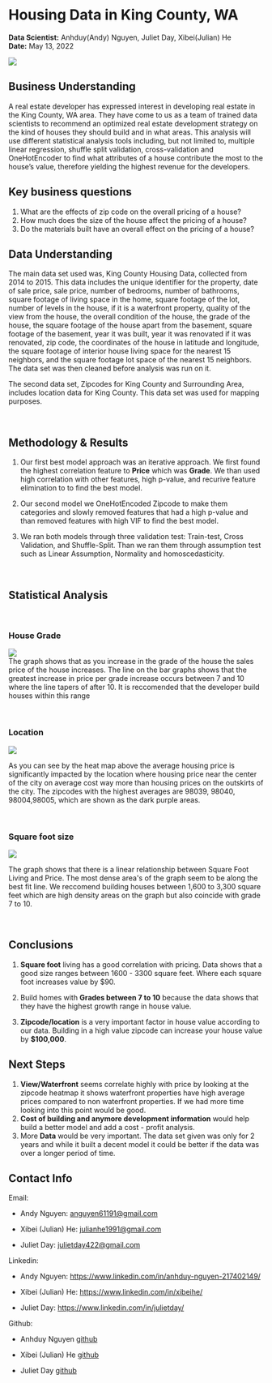 # Housing Data in King County, WA <br>
**Data Scientist:**  Anhduy(Andy) Nguyen, Juliet Day, Xibei(Julian) He <br>
**Date:** May 13, 2022

![](https://images.skyscrapercenter.com/uploads/Bellevue_Downtown-2019_(CC__BY-SA)SounderBruce210122-030120.jpg)
## **Business Understanding**
A real estate developer has expressed interest in developing real estate in the King County, WA area. They have come to us as a team of trained data scientists to recommend an optimized real estate development strategy on the kind of houses they should build and in what areas. This analysis will use different statistical analysis tools including, but not limited to, multiple linear regression, shuffle split validation, cross-validation and OneHotEncoder to find what attributes of a house contribute the most to the house’s value, therefore yielding the highest revenue for the developers.

## **Key business questions**
1. What are the effects of zip code on the overall pricing of a house?
2. How much does the size of the house affect the pricing of a house?
3. Do the materials built have an overall effect on the pricing of a house?

## **Data Understanding** 
The main data set used was, King County Housing Data, collected from 2014 to 2015. This data includes the unique identifier for the property, date of sale price, sale price, number of bedrooms, number of bathrooms, square footage of living space in the home, square footage of the lot, number of levels in the house, if it is a waterfront property, quality of the view from the house, the overall condition of the house, the grade of the house, the square footage of the house apart from the basement, square footage of the basement, year it was built, year it was renovated if it was renovated, zip code, the coordinates of the house in latitude and longitude, the square footage of interior house living space for the nearest 15 neighbors, and the square footage lot space of the nearest 15 neighbors. The data set was then cleaned before analysis was run on it.

The second data set, Zipcodes for King County and Surrounding Area, includes location data for King County. This data set was used for mapping purposes.

<br>

## **Methodology & Results**

1. Our first best model approach was an iterative approach. We first found the highest correlation feature to **Price** which was **Grade**. We than used high correlation with other features, high p-value, and recurive feature elimination to to find the best model. 
2. Our second model we OneHotEncoded Zipcode to make them categories and slowly removed features that had a high p-value and than removed features with high VIF to find the best model.

3. We ran both models through three validation test: Train-test, Cross Validation, and Shuffle-Split.  Than we ran them through assumption test such as Linear Assumption, Normality and homoscedasticity.

<br>

## **Statistical Analysis**
<br>

### **House Grade**

![](Images/PriceperGradeHouse.png)
<br>
The graph shows that as you increase in the grade of the house the sales price of the house increases. The line on the bar graphs shows that the greatest increase in price per grade increase occurs between 7 and 10 where the line tapers of after 10. It is reccomended that the developer build houses within this range

<br>

### **Location**



![](Images/GeoZipcode_map.PNG)

As you can see by the heat map above the average housing price is significantly impacted by the location where housing price near the center of the city on average cost way more than housing prices on the outskirts of the city. The zipcodes with the highest averages are 98039, 98040, 98004,98005, which are shown as the dark purple areas. 


<br>

### **Square foot size**

![](Images/SquareftlivingvsPrice.png)

The graph shows that there is a linear relationship between Square Foot Living and Price. The most dense area's of the graph seem to be along the best fit line. We reccomend building houses between 1,600 to 3,300 square feet which are high density areas on the graph but also coincide with grade 7 to 10.

<br>

## **Conclusions**
1. **Square foot** living has a good correlation with pricing.  Data shows that a good size ranges between 1600 - 3300 square feet.  Where each square foot increases value by $90.

2. Build homes with **Grades between 7 to 10** because the data shows that they have the highest growth range in house value.

3. **Zipcode/location** is a very important factor in house value according to our data.  Building in a high value zipcode can increase your house value by **$100,000**.

## **Next Steps**
1. **View/Waterfront** seems correlate highly with price by looking at the zipcode heatmap it shows waterfront properties have high average prices compared to non waterfront properties.  If we had more time looking into this point would be good.
2. **Cost of building and anymore development information** would help build a better model and add a cost - profit analysis.
3. More **Data** would be very important.  The data set given was only for 2 years and while it built a decent model it could be better if the data was over a longer period of time.

## **Contact Info**
Email:
- Andy Nguyen: anguyen61191@gmail.com

- Xibei (Julian) He: julianhe1991@gmail.com

- Juliet Day: julietday422@gmail.com

Linkedin: 
- Andy Nguyen: https://www.linkedin.com/in/anhduy-nguyen-217402149/

- Xibei (Julian) He: https://www.linkedin.com/in/xibeihe/

- Juliet Day: https://www.linkedin.com/in/julietday/

Github:

- Anhduy Nguyen [github](https://github.com/anguyen61191)

- Xibei (Julian) He [github](https://github.com/JulianHe1991)

- Juliet Day [github](https://github.com/julietday422)